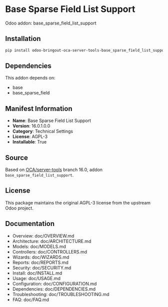 # Base Sparse Field List Support

Odoo addon: base_sparse_field_list_support

## Installation

```bash
pip install odoo-bringout-oca-server-tools-base_sparse_field_list_support
```

## Dependencies

This addon depends on:
- base
- base_sparse_field

## Manifest Information

- **Name**: Base Sparse Field List Support
- **Version**: 16.0.1.0.0
- **Category**: Technical Settings
- **License**: AGPL-3
- **Installable**: True

## Source

Based on [OCA/server-tools](https://github.com/OCA/server-tools) branch 16.0, addon `base_sparse_field_list_support`.

## License

This package maintains the original AGPL-3 license from the upstream Odoo project.

## Documentation

- Overview: doc/OVERVIEW.md
- Architecture: doc/ARCHITECTURE.md
- Models: doc/MODELS.md
- Controllers: doc/CONTROLLERS.md
- Wizards: doc/WIZARDS.md
- Reports: doc/REPORTS.md
- Security: doc/SECURITY.md
- Install: doc/INSTALL.md
- Usage: doc/USAGE.md
- Configuration: doc/CONFIGURATION.md
- Dependencies: doc/DEPENDENCIES.md
- Troubleshooting: doc/TROUBLESHOOTING.md
- FAQ: doc/FAQ.md
